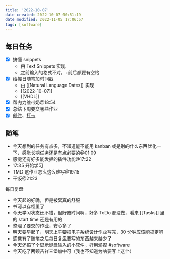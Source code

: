 ```yaml
---
title: '2022-10-07'
date created: 2022-10-07 00:51:19
date modified: 2022-11-05 17:06:57
tags: [software]
---
```


## 每日任务

- [x] 搞懂 snippets
	- 由 Text Snippets 实现
	- 之前输入的格式不对，: 前后都要有空格
- [x] 给每日随笔加时间戳
	- 由 [[Natural Language Dates]] 实现
	- [[2022-10-07]]
	- [[VHDL]]
- [x] 帮冉力维带奶@18:54
- [x] 总结下周要交哪些作业
- [x] [邮件](https://email.ustc.edu.cn/coremail/)、[打卡](https://weixine.ustc.edu.cn/2020/login)

## 随笔

- 今天想到的任务有点多，不知道能不能用 kanban 或是别的什么东西优化一下，感觉长期任务还是有点必要的@01:09
- 感觉还有好多能发掘的插件功能@17:22
- 17:35 开始学习
- TMD 这作业怎么这么难写@19:15
- 干饭@21:23

每日复盘

- 今天起的好晚，但是被窝真的舒服
- 书可以存柜里了
- 今天学习状态还不错，但好废时间啊，好多 ToDo 都没做，看来 [[Tasks]] 里的 start time 还是有用的
- 整理了要交的作业，安心多了
- 明天要早起了，明天上午要把电子系统设计作业写完，30 分钟应该能搞定吧
- 感觉有了随笔之后每日复盘要写的东西越来越少了
- 今天还搞了个显示键盘输入的小软件，好用滴捏 #software
- 今天吃了两顿吉祥三堡加中可（我也不知道为啥要写上这个）
